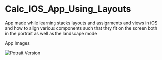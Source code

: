 # Calc_IOS_App_Using_Layouts
App made while learning stacks layouts and assignments and views in iOS and how to align various components such that they fit on the screen both in the portrait as well as the landscape mode

App Images 

![Potrait Version]()
